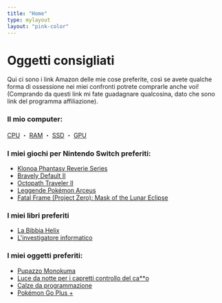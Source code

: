 ```yaml
---
title: "Home"
type: mylayout
layout: "pink-color"
---
```

# Oggetti consigliati
Qui ci sono i link Amazon delle mie cose preferite, così se avete qualche forma di ossessione nei miei confronti potrete comprarle anche voi! (Comprando da questi link mi fate guadagnare qualcosina, dato che sono link del programma affiliazione).

### Il mio computer:
[CPU](https://amzn.to/3sp1QkY) ・ [RAM](https://amzn.to/45mcM19) ・ [SSD](https://amzn.to/3P7RkYd) ・ [GPU](https://amzn.to/47MLeE3)
### I miei giochi per Nintendo Switch preferiti:
- [Klonoa Phantasy Reverie Series](https://amzn.to/3P6cI00)
- [Bravely Default II](https://amzn.to/3YPV3Ns)
- [Octopath Traveler II](https://amzn.to/4cJ6vk6)
- [Leggende Pokémon Arceus](https://amzn.to/3S8Lwhw)
- [Fatal Frame (Project Zero): Mask of the Lunar Eclipse](https://amzn.to/3spzcQR)
### I miei libri preferiti
- [La Bibbia Helix](https://amzn.to/48MSkZk)
- [L'investigatore informatico](https://amzn.to/3StIO7D)
### I miei oggetti preferiti:
- [Pupazzo Monokuma](https://amzn.to/3LqrPyG)
- [Luce da notte per i capretti controllo del ca**o](https://amzn.to/48VTcL8)
- [Calze da programmazione](https://amzn.to/3qH2iKL)
- [Pokémon Go Plus +](https://amzn.to/3YNHJsP)
